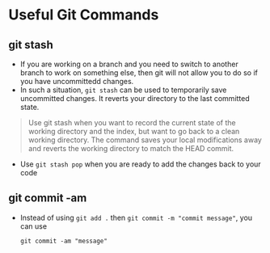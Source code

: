 # Useful Git Commands

## git stash
- If you are working on a  branch and you need to switch to another branch to work on something else, then git will not allow you to do so if you have uncommittedd changes.
- In such a situation, `git stash` can be used to temporarily save uncommitted changes. It reverts your directory to the last committed state.
> Use git stash when you want to record the current state of the working directory and the index, but want to go back to a clean working directory. The command saves your local modifications away and reverts the working directory to match the HEAD commit.

- Use `git stash pop` when you are ready to add the changes back to your code


## git commit -am
- Instead of using `git add .` then `git commit -m "commit message"`, you can use 

    `git commit -am "message"`